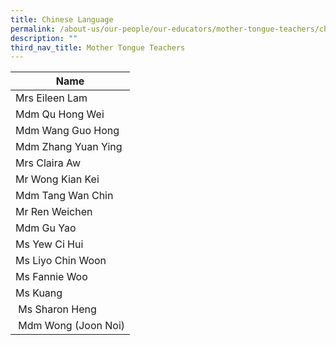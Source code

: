 ```yaml
---
title: Chinese Language
permalink: /about-us/our-people/our-educators/mother-tongue-teachers/chinese-language
description: ""
third_nav_title: Mother Tongue Teachers
---
```

| Name |
| --- |
| Mrs Eileen Lam |
| Mdm Qu Hong Wei |
| Mdm Wang Guo Hong |
| Mdm Zhang Yuan Ying |
| Mrs Claira Aw |
| Mr Wong Kian Kei |
| Mdm Tang Wan Chin |
| Mr Ren Weichen |
| Mdm Gu Yao |
| Ms Yew Ci Hui |
| Ms Liyo Chin Woon |
| Ms Fannie Woo |
| Ms Kuang |
| Ms Sharon Heng |
|  Mdm Wong (Joon Noi) |